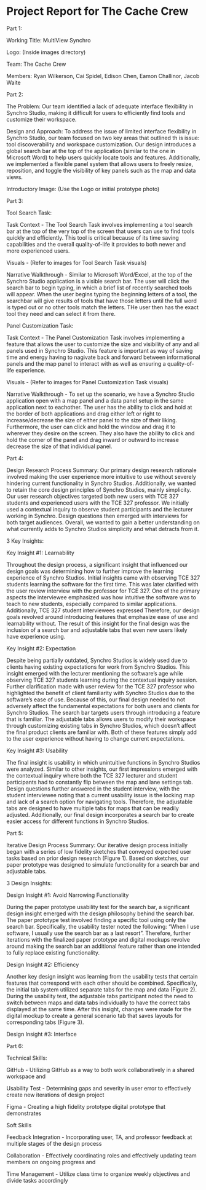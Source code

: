 # Project Report for The Cache Crew


Part 1:

Working Title: MultiView Synchro

Logo: (Inside images directory)

Team: The Cache Crew

Members: Ryan Wilkerson, Cai Spidel, Edison Chen, Eamon Challinor, Jacob Waite



Part 2:

The Problem: Our team identified a lack of adequate interface flexibility in Synchro Studio, making it difficult for users to efficiently find tools and customize their workspace.

Design and Approach: To address the issue of limited interface flexibility in Synchro Studio, our team focused on two key areas that outlined th is issue: tool discoverability and workspace customization. Our design introduces a global search bar at the top of the application (similar to the one in Microsoft Word) to help users quickly locate tools and features. Additionally, we implemented a flexible panel system that allows users to freely resize, reposition, and toggle the visibility of key panels such as the map and data views.

Introductory Image: (Use the Logo or initial prototype photo)



Part 3:

Tool Search Task: 

Task Context - The Tool Search Task involves implementing a tool search bar at the top of the very top of the screen that users can use to find tools quickly and efficiently. This tool is critical because of its time saving capabilities and the overall quality-of-life it provides to both newer and more experienced users.

Visuals - (Refer to images for Tool Search Task visuals)

Narrative Walkthrough - Similar to Microsoft Word/Excel, at the top of the Synchro Studio application is a visible search bar. The user will click the search bar to begin typing, in which a brief list of recently searched tools will appear. When the user begins typing the beginning letters of a tool, the searchbar will give results of tools that have those letters until the full word is typed out or no other tools match the letters. THe user then has the exact tool they need and can select it from there.


Panel Customization Task:

Task Context - The Panel Customization Task involves implementing a feature that allows the user to customize the size and visibility of any and all panels used in Synchro Studio. This feature is important as way of saving time and energy having to nagivate back and forward between informational panels and the map panel to interact with as well as ensuring a quality-of-life experience.

Visuals - (Refer to images for Panel Customization Task visuals)

Narrative Walkthrough - To set up the scenario, we have a Synchro Studio application open with a map panel and a data panel setup in the same application next to eachother. The user has the ability to click and hold at the border of both applications and drag either left or right to increase/decrease the size of either panel to the size of their liking. Furthermore, the user can click and hold the window and drag it to wherever they desire on the screen. They also have the ability to click and hold the corner of the panel and drag inward or outward to increase decrease the size of that individual panel.



Part 4:

Design Research Process Summary: Our primary design research rationale involved making the user experience more intuitive to use without severely hindering current functionality in Synchro Studios. Additionally, we wanted to retain the core design principles of Synchro Studios, mainly simplicity. Our user research objectives targeted both new users with TCE 327 students and experienced users with the TCE 327 professor. We initially used a contextual inquiry to observe student participants and the lecturer working in Synchro. Design questions then emerged with interviews for both target audiences. Overall, we wanted to gain a better understanding on what currently adds to Synchro Studios simplicity and what detracts from it.

3 Key Insights: 

Key Insight #1: Learnability

Throughout the design process, a significant insight that influenced our design goals was determining how to further improve the learning experience of Synchro Studios. Initial insights came with observing TCE 327 students learning the software for the first time. This was later clarified with the user review interview with the professor for TCE 327. One of the primary aspects the interviewee emphasized was how intuitive the software was to teach to new students, especially compared to similar applications. Additionally, TCE 327 student interviewees expressed Therefore, our design goals revolved around introducing features that emphasize ease of use and learnability without. The result of this insight for the final design was the inclusion of a search bar and adjustable tabs that even new users likely have experience using.

Key Insight #2: Expectation

Despite being partially outdated, Synchro Studios is widely used due to clients having existing expectations for work from Synchro Studios. This insight emerged with the lecturer mentioning the software’s age while observing TCE 327 students learning during the contextual inquiry session. Further clarification made with user review for the TCE 327 professor who highlighted the benefit of client familiarity with Synchro Studios due to the software’s ease of use. Because of this, our final design needed to not adversely affect the fundamental expectations for both users and clients for Synchro Studios. The search bar targets users through introducing a feature that is familiar. The adjustable tabs allows users to modify their workspace through customizing existing tabs in Synchro Studios, which doesn’t affect the final product clients are familiar with. Both of these features simply add to the user experience without having to change current expectations.

Key Insight #3: Usability

The final insight is usability in which unintuitive functions in Synchro Studios were analyzed. Similar to other insights, our first impressions emerged with the contextual inquiry where both the TCE 327 lecturer and student participants had to constantly flip between the map and lane settings tab. Design questions further answered in the student interview, with the student interviewee noting that a current usability issue is the locking map and lack of a search option for navigating tools. Therefore, the adjustable tabs are designed to have multiple tabs for maps that can be readily adjusted. Additionally, our final design incorporates a search bar to create easier access for different functions in Synchro Studios.



Part 5:

Iterative Design Process Summary: Our iterative design process initially began with a series of low fidelity sketches that conveyed expected user tasks based on prior design research (Figure 1). Based on sketches, our paper prototype was designed to simulate functionality for a search bar and adjustable tabs.  

3 Design Insights: 

Design Insight #1: Avoid Narrowing Functionality

During the paper prototype usability test for the search bar, a significant design insight emerged with the design philosophy behind the search bar. The paper prototype test involved finding a specific tool using only the search bar. Specifically, the usability tester noted the following: “When I use software, I usually use the search bar as a last resort”. Therefore, further iterations with the finalized paper prototype and digital mockups revolve around making the search bar an additional feature rather than one intended to fully replace existing functionality.

Design Insight #2: Efficiency

Another key design insight was learning from the usability tests that certain features that correspond with each other should be combined. Specifically, the initial tab system utilized separate tabs for the map and data (Figure 2). During the usability test, the adjustable tabs participant noted the need to switch between maps and data tabs individually to have the correct tabs displayed at the same time. After this insight, changes were made for the digital mockup to create a general scenario tab that saves layouts for corresponding tabs (Figure 3). 

Design Insight #3: Interface 



Part 6:

Technical Skills:

GitHub - Utilizing GitHub as a way to both work collaboratively in a shared workspace and 

Usability Test - Determining gaps and severity in user error to effectively create new iterations of design project

Figma - Creating a high fidelity prototype digital prototype that demonstrates

Soft Skills

Feedback Integration - Incorporating user, TA, and professor feedback at multiple stages of the design process

Collaboration - Effectively coordinating roles and effectively updating team members on ongoing progress and 

Time Management - Utilize class time to organize weekly objectives and divide tasks accordingly 

